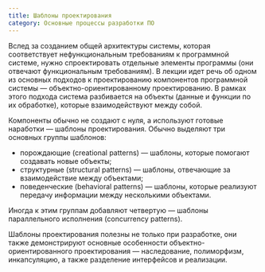 ```yaml
---
title: Шаблоны проектирования
category: Основные процессы разработки ПО
---
```


Вслед за созданием общей архитектуры системы, которая соответствует нефункциональным требованиям к программной системе, 
нужно спроектировать отдельные элементы программы (они отвечают функциональным требованиям). 
В лекции идет речь об одном из основных подходов к проектированию компонентов программной системы — 
объектно-ориентированному проектированию. В рамках этого подхода система разбивается на объекты 
(данные и функции по их обработке), которые взаимодействуют между собой.

Компоненты обычно не создают с нуля, а используют готовые наработки — шаблоны проектирования. 
Обычно выделяют три основных группы шаблонов:

  * порождающие (creational patterns) — шаблоны, которые помогают создавать новые объекты;
  * структурные (structural patterns) — шаблоны, отвечающие за взаимодействие между объектами;
  * поведенческие (behavioral patterns) — шаблоны, которые реализуют передачу информации между несколькими объектами.

Иногда к этим группам добавляют четвертую — шаблоны параллельного исполнения (concurrency patterns).

Шаблоны проектирования полезны не только при разработке, они также демонстрируют основные особенности 
объектно-ориентированного проектирования — наследование, полиморфизм, инкапсуляцию, а также разделение интерфейсов и реализации.
